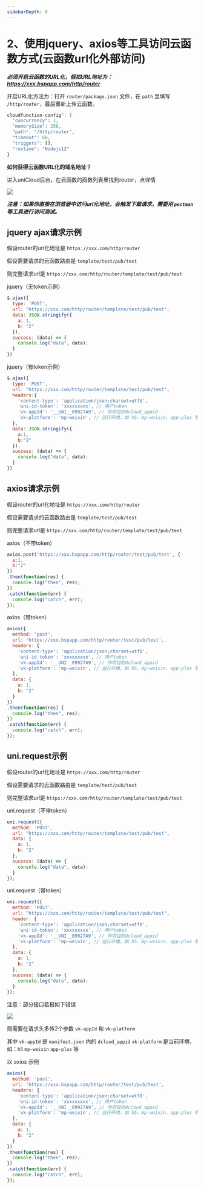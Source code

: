 ```yaml
---
sidebarDepth: 0
---
```


# 2、使用jquery、axios等工具访问云函数方式(云函数url化外部访问)
 
___必须开启云函数的URL化，假如URL地址为：https://xxx.bspapp.com/http/router___

开启URL化方法为：打开 `router/package.json` 文件，在 `path` 里填写 `/http/router`，最后重新上传云函数。

```js
cloudfunction-config": {
  "concurrency": 1,
  "memorySize": 256,
  "path": "/http/router",
  "timeout": 60,
  "triggers": [],
  "runtime": "Nodejs12"
}
```

**如何获得云函数URL化的域名地址？**

进入uniCloud后台，在云函数的函数列表里找到router，点详情

![](https://vkceyugu.cdn.bspapp.com/VKCEYUGU-cf0c5e69-620c-4f3c-84ab-f4619262939f/53ab9faf-4e28-4d5c-b735-2d7cee4a991e.png)

___注意：如果你直接在浏览器中访问url化地址，会触发下载请求，需要用 `postman` 等工具进行访问测试。___

## jquery ajax请求示例

假设router的url化地址是 `https://xxx.com/http/router`

假设需要请求的云函数路由是 `template/test/pub/test`

则完整请求url是 `https://xxx.com/http/router/template/test/pub/test`

jquery（无token示例）

```js
$.ajax({
  type: 'POST',
  url: "https://xxx.com/http/router/template/test/pub/test",
  data: JSON.stringify({
    a: 1,
    b: "2"
  }),
  success: (data) => {
    console.log("data", data);
  }
})
```

jquery（有token示例）

```js
$.ajax({
  type: 'POST',
  url: "https://xxx.com/http/router/template/test/pub/test",
  headers:{ 
    'content-type': 'application/json;charset=utf8',
    'uni-id-token': 'xxxxxxxxx', // 用户token
    'vk-appId': '__UNI__89927A9', // 你项目的dcloud_appid
    'vk-platform': 'mp-weixin', // 运行环境，如 h5、mp-weixin、app-plus 等
  },
  data: JSON.stringify({
    a:1,
    b:"2"
  }),
  success: (data) => {
    console.log("data", data);
  }
})
```

## axios请求示例

假设router的url化地址是 `https://xxx.com/http/router`

假设需要请求的云函数路由是 `template/test/pub/test`

则完整请求url是 `https://xxx.com/http/router/template/test/pub/test`

axios（不带token）

```js
axios.post('https://xxx.bspapp.com/http/router/test/pub/test', {
  a:1,
  b:"2"
})
.then(function(res) {
  console.log("then", res);
})
.catch(function(err) {
  console.log("catch", err);
});
```

axios（带token）

```js
axios({
  method: 'post',
  url: 'https://xxx.bspapp.com/http/router/test/pub/test',
  headers: {
    'content-type': 'application/json;charset=utf8',
    'uni-id-token': 'xxxxxxxxx', // 用户token
    'vk-appId': '__UNI__89927A9', // 你项目的dcloud_appid
    'vk-platform': 'mp-weixin', // 运行环境，如 h5、mp-weixin、app-plus 等
  },
  data: {
    a: 1,
    b: "2"
  }
})
.then(function(res) {
  console.log("then", res);
})
.catch(function(err) {
  console.log("catch", err);
});
```


## uni.request示例

假设router的url化地址是 `https://xxx.com/http/router`

假设需要请求的云函数路由是 `template/test/pub/test`

则完整请求url是 `https://xxx.com/http/router/template/test/pub/test`

uni.request（不带token）

```js
uni.request({
  method: 'POST',
  url: "https://xxx.com/http/router/template/test/pub/test",
  data: {
    a: 1,
    b: "2"
  },
  success: (data) => {
    console.log("data", data);
  }
});
```

uni.request（带token）

```js
uni.request({
  method: 'POST',
  url: "https://xxx.com/http/router/template/test/pub/test",
  header: {
    'content-type': 'application/json;charset=utf8',
    'uni-id-token': 'xxxxxxxxx', // 用户token
    'vk-appId': '__UNI__89927A9', // 你项目的dcloud_appid
    'vk-platform': 'mp-weixin', // 运行环境，如 h5、mp-weixin、app-plus 等
  },
  data: {
    a: 1,
    b: "2"
  },
  success: (data) => {
    console.log("data", data);
  }
});
```

注意：部分接口若报如下错误

![](https://vkceyugu.cdn.bspapp.com/VKCEYUGU-cf0c5e69-620c-4f3c-84ab-f4619262939f/eb418f3f-7268-433f-9ca4-79f8902752c7.png)

则需要在请求头多传2个参数 `vk-appId` 和 `vk-platform`

其中 `vk-appId` 是 `manifest.json` 内的 `dcloud_appid`
`vk-platform` 是当前环境，如：`h5` `mp-weixin` `app-plus` 等

以 axios 示例

```js
axios({
  method: 'post',
  url: 'https://xxx.bspapp.com/http/router/test/pub/test',
  headers: {
    'content-type': 'application/json;charset=utf8',
    'uni-id-token': 'xxxxxxxxx', // 用户token
    'vk-appId': '__UNI__89927A9', // 你项目的dcloud_appid
    'vk-platform': 'mp-weixin', // 运行环境，如 h5、mp-weixin、app-plus 等
  },
  data: {
    a: 1,
    b: "2"
  }
})
.then(function(res) {
  console.log("then", res);
})
.catch(function(err) {
  console.log("catch", err);
});

```



